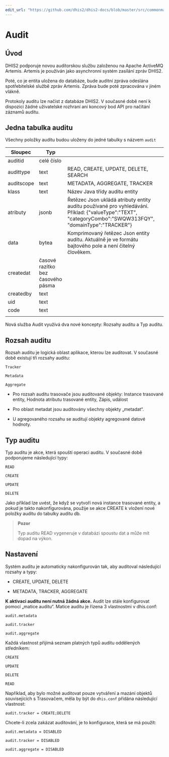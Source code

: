 ```yaml
---
edit_url: "https://github.com/dhis2/dhis2-docs/blob/master/src/commonmark/en/content/sysadmin/audit.md"
---
```


# Audit

## Úvod

DHIS2 podporuje novou auditorskou službu založenou na Apache ActiveMQ Artemis. Artemis je používán jako asynchronní systém zasílání zpráv DHIS2.

Poté, co je entita uložena do databáze, bude auditní zpráva odeslána spotřebitelské službě zpráv Artemis. Zpráva bude poté zpracována v jiném vlákně.

Protokoly auditu lze načíst z databáze DHIS2. V současné době není k dispozici žádné uživatelské rozhraní ani koncový bod API pro načítání záznamů auditu.


## Jedna tabulka auditu

<!--DHIS2-SECTION-ID:audit_table-->

Všechny položky auditu budou uloženy do jedné tabulky s názvem `audit`

| Sloupec     | Typ                        |                                                                                                                                                   |   |
|------------|-----------------------------|---------------------------------------------------------------------------------------------------------------------------------------------------|---|
| auditid    | celé číslo                     |                                                                                                                                                   |   |
| audittype  | text                        | READ, CREATE, UPDATE, DELETE, SEARCH                                                                                                                  |   |
| auditscope | text                        | METADATA, AGGREGATE, TRACKER                                                                                                                        |   |
| klass      | text                        | Název Java třídy auditu entity                                                                                                                       |   |
| atributy | jsonb                       | Řetězec Json ukládá atributy entity auditu používané pro vyhledávání. Příklad: {"valueType":"TEXT", "categoryCombo":"SWQW313FQY", "domainType":"TRACKER"} |   |
| data       | bytea                       | Komprimovaný řetězec Json entity auditu. Aktuálně je ve formátu bajtového pole a není čitelný člověkem.                                                                                                        |   |
| createdat  | časové razítko bez časového pásma |                                                                                                                                                   |   |
| createdby  | text                        |                                                                                                                                                   |   |
| uid        | text                        |                                                                                                                                                   |   |
| code       | text                        |                                                                                                                                                   |   |
|            |                             |   



Nová služba Audit využívá dva nové koncepty: Rozsahy auditu a Typ auditu.

## Rozsah auditu

<!--DHIS2-SECTION-ID:audit_scope-->

Rozsah auditu je logická oblast aplikace, kterou lze auditovat. V současné době existují tři rozsahy auditu:

```
Tracker

Metadata

Aggregate
```

- Pro rozsah auditu trasovače jsou auditované objekty:
Instance trasované entity, Hodnota atributu trasované entity, Zápis, událost

- Pro oblast metadat jsou auditovány všechny objekty „metadat“.

- U agregovaného rozsahu se auditují objekty agregované datové hodnoty.


## Typ auditu

<!--DHIS2-SECTION-ID:audit_type-->

Typ auditu je akce, která spouští operaci auditu. V současné době podporujeme následující typy:

```
READ

CREATE

UPDATE

DELETE
```

Jako příklad lze uvést, že když se vytvoří nová instance trasované entity, a pokud je takto nakonfigurována, použije se akce CREATE k vložení nové položky auditu do tabulky auditu db.

> **Pozor**
>
> Typ auditu READ vygeneruje v databázi spoustu dat a může mít dopad na výkon.

## Nastavení

<!--DHIS2-SECTION-ID:audit_configuration-->

Systém auditu je automaticky nakonfigurován tak, aby auditoval následující rozsahy a typy:

- CREATE, UPDATE, DELETE

- METADATA, TRACKER, AGGREGATE

**K aktivaci auditu není nutná žádná akce.**
Audit lze stále konfigurovat pomocí „matice auditu“. Matice auditu je řízena 3 vlastnostmi v dhis.conf:

```
audit.metadata

audit.tracker

audit.aggregate
```

Každá vlastnost přijímá seznam platných typů auditu oddělených středníkem:

```
CREATE

UPDATE

DELETE

READ
```

Například, aby bylo možné auditovat pouze vytváření a mazání objektů souvisejících s Trasovačem, měla by být do `dhis.conf` přidána následující vlastnost:

```
audit.tracker = CREATE;DELETE
```

Chcete-li zcela zakázat auditování, je to konfigurace, která se má použít:
```
audit.metadata = DISABLED 

audit.tracker = DISABLED 

audit.aggregate = DISABLED
```
